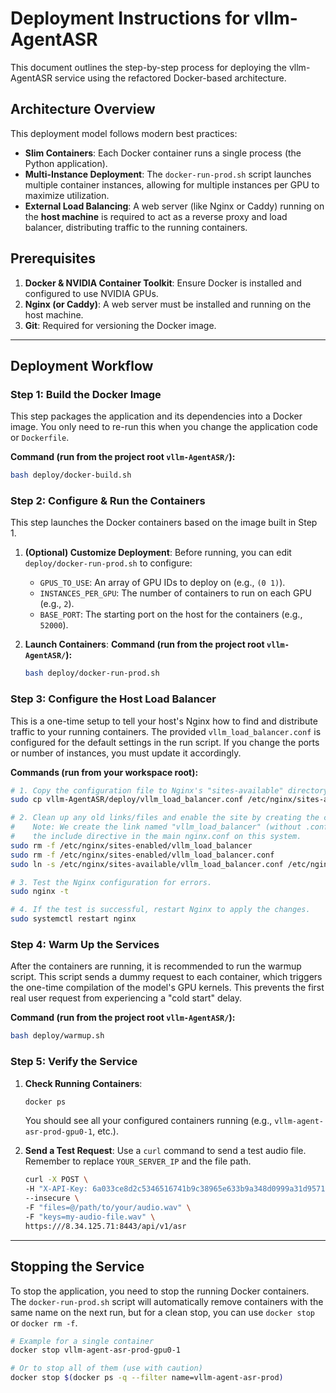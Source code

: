 # Deployment Instructions for vllm-AgentASR

This document outlines the step-by-step process for deploying the vllm-AgentASR service using the refactored Docker-based architecture.

## Architecture Overview

This deployment model follows modern best practices:
- **Slim Containers**: Each Docker container runs a single process (the Python application).
- **Multi-Instance Deployment**: The `docker-run-prod.sh` script launches multiple container instances, allowing for multiple instances per GPU to maximize utilization.
- **External Load Balancing**: A web server (like Nginx or Caddy) running on the **host machine** is required to act as a reverse proxy and load balancer, distributing traffic to the running containers.

## Prerequisites

1.  **Docker & NVIDIA Container Toolkit**: Ensure Docker is installed and configured to use NVIDIA GPUs.
2.  **Nginx (or Caddy)**: A web server must be installed and running on the host machine.
3.  **Git**: Required for versioning the Docker image.

---

## Deployment Workflow

### Step 1: Build the Docker Image

This step packages the application and its dependencies into a Docker image. You only need to re-run this when you change the application code or `Dockerfile`.

**Command (run from the project root `vllm-AgentASR/`):**
```bash
bash deploy/docker-build.sh
```

### Step 2: Configure & Run the Containers

This step launches the Docker containers based on the image built in Step 1.

1.  **(Optional) Customize Deployment**: Before running, you can edit `deploy/docker-run-prod.sh` to configure:
    - `GPUS_TO_USE`: An array of GPU IDs to deploy on (e.g., `(0 1)`).
    - `INSTANCES_PER_GPU`: The number of containers to run on each GPU (e.g., `2`).
    - `BASE_PORT`: The starting port on the host for the containers (e.g., `52000`).

2.  **Launch Containers**:
    **Command (run from the project root `vllm-AgentASR/`):**
    ```bash
    bash deploy/docker-run-prod.sh
    ```

### Step 3: Configure the Host Load Balancer

This is a one-time setup to tell your host's Nginx how to find and distribute traffic to your running containers. The provided `vllm_load_balancer.conf` is configured for the default settings in the run script. If you change the ports or number of instances, you must update it accordingly.

**Commands (run from your workspace root):**
```bash
# 1. Copy the configuration file to Nginx's "sites-available" directory.
sudo cp vllm-AgentASR/deploy/vllm_load_balancer.conf /etc/nginx/sites-available/

# 2. Clean up any old links/files and enable the site by creating the correct symbolic link.
#    Note: We create the link named "vllm_load_balancer" (without .conf) to match
#    the include directive in the main nginx.conf on this system.
sudo rm -f /etc/nginx/sites-enabled/vllm_load_balancer
sudo rm -f /etc/nginx/sites-enabled/vllm_load_balancer.conf
sudo ln -s /etc/nginx/sites-available/vllm_load_balancer.conf /etc/nginx/sites-enabled/vllm_load_balancer

# 3. Test the Nginx configuration for errors.
sudo nginx -t

# 4. If the test is successful, restart Nginx to apply the changes.
sudo systemctl restart nginx
```

### Step 4: Warm Up the Services

After the containers are running, it is recommended to run the warmup script. This script sends a dummy request to each container, which triggers the one-time compilation of the model's GPU kernels. This prevents the first real user request from experiencing a "cold start" delay.

**Command (run from the project root `vllm-AgentASR/`):**
```bash
bash deploy/warmup.sh
```

### Step 5: Verify the Service

1.  **Check Running Containers**:
    ```bash
    docker ps
    ```
    You should see all your configured containers running (e.g., `vllm-agent-asr-prod-gpu0-1`, etc.).

2.  **Send a Test Request**:
    Use a `curl` command to send a test audio file. Remember to replace `YOUR_SERVER_IP` and the file path.
    ```bash
    curl -X POST \
    -H "X-API-Key: 6a033ce8d2c5346516741b9c38965e633b9a348d0999a31d957141e11d572f57" \
    --insecure \
    -F "files=@/path/to/your/audio.wav" \
    -F "keys=my-audio-file.wav" \
    https:///8.34.125.71:8443/api/v1/asr
    ```

---

## Stopping the Service

To stop the application, you need to stop the running Docker containers. The `docker-run-prod.sh` script will automatically remove containers with the same name on the next run, but for a clean stop, you can use `docker stop` or `docker rm -f`.
```bash
# Example for a single container
docker stop vllm-agent-asr-prod-gpu0-1

# Or to stop all of them (use with caution)
docker stop $(docker ps -q --filter name=vllm-agent-asr-prod)
```
